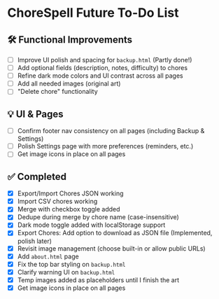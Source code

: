 # ChoreSpell Future To-Do List

## 🛠 Functional Improvements

- [ ] Improve UI polish and spacing for `backup.html` (Partly done!)
- [ ] Add optional fields (description, notes, difficulty) to chores
- [ ] Refine dark mode colors and UI contrast across all pages
- [ ] Add all needed images (original art)
- [ ] "Delete chore" functionality

## 💡 UI & Pages
- [ ] Confirm footer nav consistency on all pages (including Backup & Settings)
- [ ] Polish Settings page with more preferences (reminders, etc.)
- [ ] Get image icons in place on all pages

## ✅ Completed
- [x] Export/Import Chores JSON working
- [x] Import CSV chores working
- [x] Merge with checkbox toggle added
- [x] Dedupe during merge by chore name (case-insensitive)
- [x] Dark mode toggle added with localStorage support
- [x] Export Chores: Add option to download as JSON file (Implemented, polish later)
- [x] Revisit image management (choose built-in or allow public URLs)
- [x] Add `about.html` page
- [x] Fix the top bar styling on `backup.html`
- [x] Clarify warning UI on `backup.html`
- [x] Temp images added as placeholders until I finish the art
- [x] Get image icons in place on all pages
